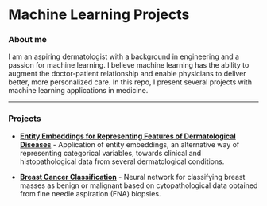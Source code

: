 # Machine Learning Projects

### About me
I am an aspiring dermatologist with a background in engineering and a passion for machine learning. I believe machine learning has the ability to augment the doctor-patient relationship and enable physicians to deliver better, more personalized care. In this repo, I present several projects with machine learning applications in medicine.  

------------------------------------------

### Projects
* **[Entity Embeddings for Representing Features of Dermatological Diseases](entity_embeds_derm.md)** - Application of entity embeddings, an alternative way of representing categorical variables, towards clinical and histopathological data from several dermatological conditions.

* **[Breast Cancer Classification](breast_cancer_classifier.md)** - Neural network for classifying breast masses as benign or malignant based on cytopathological data obtained from fine needle aspiration (FNA) biopsies.  
